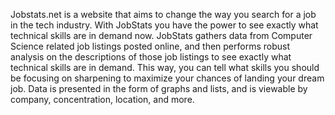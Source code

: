 Jobstats.net is a website that aims to change the way you search for a job in the tech industry. With JobStats you have the power to see exactly what technical skills are in demand now. JobStats gathers data from Computer Science related job listings posted online, and then performs robust analysis on the descriptions of those job listings to see exactly what technical skills are in demand. This way, you can tell what skills you should be focusing on sharpening to maximize your chances of landing your dream job. Data is presented in the form of graphs and lists, and is viewable by company, concentration, location, and more. 

